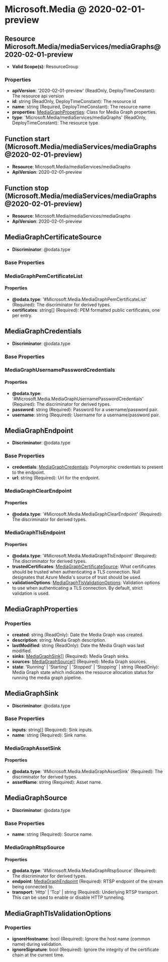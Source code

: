 # Microsoft.Media @ 2020-02-01-preview

## Resource Microsoft.Media/mediaServices/mediaGraphs@2020-02-01-preview
* **Valid Scope(s)**: ResourceGroup
### Properties
* **apiVersion**: '2020-02-01-preview' (ReadOnly, DeployTimeConstant): The resource api version
* **id**: string (ReadOnly, DeployTimeConstant): The resource id
* **name**: string (Required, DeployTimeConstant): The resource name
* **properties**: [MediaGraphProperties](#mediagraphproperties): Class for Media Graph properties.
* **type**: 'Microsoft.Media/mediaServices/mediaGraphs' (ReadOnly, DeployTimeConstant): The resource type

## Function start (Microsoft.Media/mediaServices/mediaGraphs@2020-02-01-preview)
* **Resource**: Microsoft.Media/mediaServices/mediaGraphs
* **ApiVersion**: 2020-02-01-preview

## Function stop (Microsoft.Media/mediaServices/mediaGraphs@2020-02-01-preview)
* **Resource**: Microsoft.Media/mediaServices/mediaGraphs
* **ApiVersion**: 2020-02-01-preview

## MediaGraphCertificateSource
* **Discriminator**: @odata.type

### Base Properties
### MediaGraphPemCertificateList
#### Properties
* **@odata.type**: '#Microsoft.Media.MediaGraphPemCertificateList' (Required): The discriminator for derived types.
* **certificates**: string[] (Required): PEM formatted public certificates, one per entry.


## MediaGraphCredentials
* **Discriminator**: @odata.type

### Base Properties
### MediaGraphUsernamePasswordCredentials
#### Properties
* **@odata.type**: '#Microsoft.Media.MediaGraphUsernamePasswordCredentials' (Required): The discriminator for derived types.
* **password**: string (Required): Password for a username/password pair.
* **username**: string (Required): Username for a username/password pair.


## MediaGraphEndpoint
* **Discriminator**: @odata.type

### Base Properties
* **credentials**: [MediaGraphCredentials](#mediagraphcredentials): Polymorphic credentials to present to the endpoint.
* **url**: string (Required): Url for the endpoint.
### MediaGraphClearEndpoint
#### Properties
* **@odata.type**: '#Microsoft.Media.MediaGraphClearEndpoint' (Required): The discriminator for derived types.

### MediaGraphTlsEndpoint
#### Properties
* **@odata.type**: '#Microsoft.Media.MediaGraphTlsEndpoint' (Required): The discriminator for derived types.
* **trustedCertificates**: [MediaGraphCertificateSource](#mediagraphcertificatesource): What certificates should be trusted when authenticating a TLS connection. Null designates that Azure Media's source of trust should be used.
* **validationOptions**: [MediaGraphTlsValidationOptions](#mediagraphtlsvalidationoptions): Validation options to use when authenticating a TLS connection. By default, strict validation is used.


## MediaGraphProperties
### Properties
* **created**: string (ReadOnly): Date the Media Graph was created.
* **description**: string: Media Graph description.
* **lastModified**: string (ReadOnly): Date the Media Graph was last modified.
* **sinks**: [MediaGraphSink](#mediagraphsink)[] (Required): Media Graph sinks.
* **sources**: [MediaGraphSource](#mediagraphsource)[] (Required): Media Graph sources.
* **state**: 'Running' | 'Starting' | 'Stopped' | 'Stopping' | string (ReadOnly): Media Graph state which indicates the resource allocation status for running the media graph pipeline.

## MediaGraphSink
* **Discriminator**: @odata.type

### Base Properties
* **inputs**: string[] (Required): Sink inputs.
* **name**: string (Required): Sink name.
### MediaGraphAssetSink
#### Properties
* **@odata.type**: '#Microsoft.Media.MediaGraphAssetSink' (Required): The discriminator for derived types.
* **assetName**: string (Required): Asset name.


## MediaGraphSource
* **Discriminator**: @odata.type

### Base Properties
* **name**: string (Required): Source name.
### MediaGraphRtspSource
#### Properties
* **@odata.type**: '#Microsoft.Media.MediaGraphRtspSource' (Required): The discriminator for derived types.
* **endpoint**: [MediaGraphEndpoint](#mediagraphendpoint) (Required): RTSP endpoint of the stream being connected to.
* **transport**: 'Http' | 'Tcp' | string (Required): Underlying RTSP transport. This can be used to enable or disable HTTP tunneling.


## MediaGraphTlsValidationOptions
### Properties
* **ignoreHostname**: bool (Required): Ignore the host name (common name) during validation.
* **ignoreSignature**: bool (Required): Ignore the integrity of the certificate chain at the current time.

